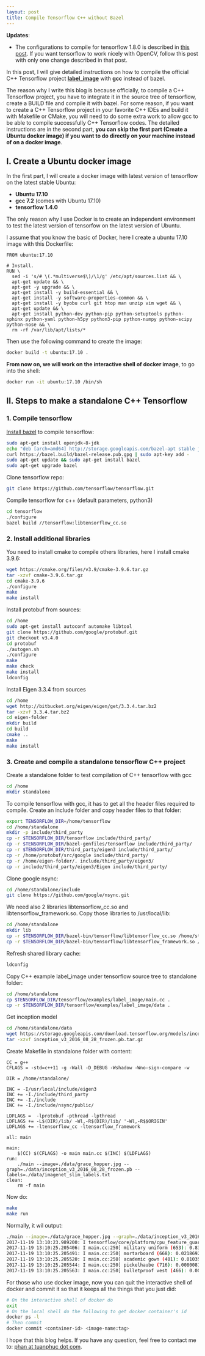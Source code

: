 ```yaml
---
layout: post
title: Compile Tensorflow C++ without Bazel
---
```


**Updates**: 
  -  The configurations to compile for tensorflow 1.8.0 is described in [this post](https://tuanphuc.github.io/update-on-standalone-tensorflow-cpp/). If you want tensorflow to work nicely with OpenCV, follow this post with only one change described in that post.

In this post, I will give detailed instructions on how to compile the official C++ Tensorflow project [**label_image**](https://github.com/tensorflow/tensorflow/tree/master/tensorflow/examples/label_image) with **gcc** instead of bazel.

The reason why I write this blog is because officially, to compile a C++ Tensorflow project, you have to integrate it in the source tree of tensorflow, create a BUILD file and compile it with bazel. For some reason, if you want to create a C++ Tensorflow project in your favorite C++ IDEs and build it with Makefile or CMake, you will need to do some extra work to allow gcc to be able to compile successfully C++ Tensorflow codes. The detailed instructions are in the second part, **you can skip the first part (Create a Ubuntu docker image) if you want to do directly on your machine instead of on a docker image**.

## I. Create a Ubuntu docker image
In the first part, I will create a docker image with latest version of tensorflow on the latest stable Ubuntu:
  -  **Ubuntu 17.10**
  -  **gcc 7.2** (comes with Ubuntu 17.10)
  -  **tensorflow 1.4.0**

The only reason why I use Docker is to create an independent environment to test the latest version of tensorfow on the
latest version of Ubuntu.

I assume that you know the basic of Docker, here I create a ubuntu 17.10 image with this Dockerfile:
```
FROM ubuntu:17.10

# Install.
RUN \
  sed -i 's/# \(.*multiverse$\)/\1/g' /etc/apt/sources.list && \
  apt-get update && \
  apt-get -y upgrade && \
  apt-get install -y build-essential && \
  apt-get install -y software-properties-common && \
  apt-get install -y byobu curl git htop man unzip vim wget && \
  apt-get update && \
  apt-get install python-dev python-pip python-setuptools python-sphinx python-yaml python-h5py python3-pip python-numpy python-scipy python-nose && \
  rm -rf /var/lib/apt/lists/*
```
Then use the following command to create the image:
```sh
docker build -t ubuntu:17.10 .
```
**From now on, we will work on the interactive shell of docker image**, to go into the shell:
```sh
docker run -it ubuntu:17.10 /bin/sh
```
## II. Steps to make a standalone C++ Tensorflow
### 1. Compile tensorflow
[Install bazel](https://docs.bazel.build/versions/master/install-ubuntu.html) to compile tensorflow:
```sh
sudo apt-get install openjdk-8-jdk
echo "deb [arch=amd64] http://storage.googleapis.com/bazel-apt stable jdk1.8" | sudo tee /etc/apt/sources.list.d/bazel.list
curl https://bazel.build/bazel-release.pub.gpg | sudo apt-key add -
sudo apt-get update && sudo apt-get install bazel
sudo apt-get upgrade bazel
```
Clone tensorflow repo:
```sh
git clone https://github.com/tensorflow/tensorflow.git
```
Compile tensorflow for c++ (default parameters, python3)
```sh
cd tensorflow
./configure
bazel build //tensorflow:libtensorflow_cc.so
```
### 2. Install additional libraries
You need to install cmake to compile others libraries, here I install cmake 3.9.6:
```sh
wget https://cmake.org/files/v3.9/cmake-3.9.6.tar.gz
tar -xzvf cmake-3.9.6.tar.gz
cd cmake-3.9.6
./configure
make
make install
```
Install protobuf from sources:
```sh
cd /home
sudo apt-get install autoconf automake libtool
git clone https://github.com/google/protobuf.git
git checkout v3.4.0
cd protobuf
./autogen.sh
./configure
make
make check
make install
ldconfig
```
Install Eigen 3.3.4 from sources
```sh
cd /home
wget http://bitbucket.org/eigen/eigen/get/3.3.4.tar.bz2
tar -xzvf 3.3.4.tar.bz2
cd eigen-folder
mkdir build
cd build
cmake ..
make
make install
```
### 3. Create and compile a standalone tensorflow C++ project
Create a standalone folder to test compilation of C++ tensorflow with gcc
```sh
cd /home
mkdir standalone
```
To compile tensorflow with gcc, it has to get all the header files required to compile. Create an include folder and copy header files to that folder:
```sh
export TENSORFLOW_DIR=/home/tensorflow
cd /home/standalone
mkdir -p include/third_party
cp -r $TENSORFLOW_DIR/tensorflow include/third_party/
cp -r $TENSORFLOW_DIR/bazel-genfiles/tensorflow include/third_party/
cp -r $TENSORFLOW_DIR/third_party/eigen3 include/third_party/
cp -r /home/protobuf/src/google include/third_party/
cp -r /home/eigen-folder/. include/third_party/eigen3/
cp -r include/third_party/eigen3/Eigen include/third_party/
```
Clone google nsync:
```sh
cd /home/standalone/include
git clone https://github.com/google/nsync.git
```
We need also 2 libraries libtensorflow_cc.so and libtensorflow_framework.so. Copy those libraries to /usr/local/lib:
```sh
cd /home/standalone
mkdir lib
cp -r $TENSORFLOW_DIR/bazel-bin/tensorflow/libtensorflow_cc.so /home/standalone/lib
cp -r $TENSORFLOW_DIR/bazel-bin/tensorflow/libtensorflow_framework.so /home/standalone/lib
```
Refresh shared library cache:
```sh
ldconfig
```
Copy C++ example label_image under tensorflow source tree to standalone folder:
```sh
cd /home/standalone
cp $TENSORFLOW_DIR/tensorflow/examples/label_image/main.cc .
cp -r $TENSORFLOW_DIR/tensorflow/examples/label_image/data .
```
Get inception model
```sh
cd /home/standalone/data
wget https://storage.googleapis.com/download.tensorflow.org/models/inception_v3_2016_08_28_frozen.pb.tar.gz
tar -xzvf inception_v3_2016_08_28_frozen.pb.tar.gz
```
Create Makefile in standalone folder with content:
```make
CC = g++
CFLAGS = -std=c++11 -g -Wall -D_DEBUG -Wshadow -Wno-sign-compare -w

DIR = /home/standalone/

INC = -I/usr/local/include/eigen3
INC += -I./include/third_party
INC += -I./include
INC += -I./include/nsync/public/

LDFLAGS =  -lprotobuf -pthread -lpthread
LDFLAGS += -L$(DIR)/lib/ -Wl,-R$(DIR)/lib/ '-Wl,-R$$ORIGIN'
LDFLAGS += -ltensorflow_cc -ltensorflow_framework

all: main

main:
	$(CC) $(CFLAGS) -o main main.cc $(INC) $(LDFLAGS)
run:
	./main --image=./data/grace_hopper.jpg --graph=./data/inception_v3_2016_08_28_frozen.pb --labels=./data/imagenet_slim_labels.txt
clean:
	rm -f main
```
Now do:
```sh
make
make run
```
Normally, it wil output:
```sh
./main --image=./data/grace_hopper.jpg --graph=./data/inception_v3_2016_08_28_frozen.pb --labels=./data/imagenet_slim_labels.txt
2017-11-19 13:10:23.989200: I tensorflow/core/platform/cpu_feature_guard.cc:137]
2017-11-19 13:10:25.205406: I main.cc:250] military uniform (653): 0.834306
2017-11-19 13:10:25.205491: I main.cc:250] mortarboard (668): 0.0218692
2017-11-19 13:10:25.205520: I main.cc:250] academic gown (401): 0.0103579
2017-11-19 13:10:25.205544: I main.cc:250] pickelhaube (716): 0.00800814
2017-11-19 13:10:25.205563: I main.cc:250] bulletproof vest (466): 0.00535088
```

For those who use docker image, now you can quit the interactive shell of docker and commit it so that it keeps all the things that you just did:
```sh
# On the interactive shell of docker do
exit
# On the local shell do the following to get docker container's id
docker ps -l
# Then commit
docker commit <container-id> <image-name:tag>
```

I hope that this blog helps. If you have any question, feel free to contact me to: [phan at tuanphuc dot com](mailto:phan@tuanphuc.com).
